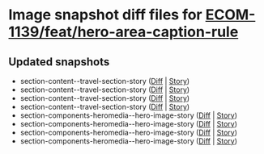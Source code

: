 # Image snapshot diff files for [ECOM-1139/feat/hero-area-caption-rule](git@github.com:brightsitesconsulting/independent-web/pull/8870)

## Updated snapshots
- section-content--travel-section-story ([Diff](./section-content--travel-section-story-768x1024-diff.png) | [Story](https://raw.githack.com/Independent-Digital-News-and-Media-Ltd/indy-branch-review/PR-8870-sb/index.html?path=/story/section-content--travel-section-story))
- section-content--travel-section-story ([Diff](./section-content--travel-section-story-425x700-diff.png) | [Story](https://raw.githack.com/Independent-Digital-News-and-Media-Ltd/indy-branch-review/PR-8870-sb/index.html?path=/story/section-content--travel-section-story))
- section-content--travel-section-story ([Diff](./section-content--travel-section-story-1600x900-diff.png) | [Story](https://raw.githack.com/Independent-Digital-News-and-Media-Ltd/indy-branch-review/PR-8870-sb/index.html?path=/story/section-content--travel-section-story))
- section-content--travel-section-story ([Diff](./section-content--travel-section-story-1024x768-diff.png) | [Story](https://raw.githack.com/Independent-Digital-News-and-Media-Ltd/indy-branch-review/PR-8870-sb/index.html?path=/story/section-content--travel-section-story))
- section-components-heromedia--hero-image-story ([Diff](./section-components-heromedia--hero-image-story-768x1024-diff.png) | [Story](https://raw.githack.com/Independent-Digital-News-and-Media-Ltd/indy-branch-review/PR-8870-sb/index.html?path=/story/section-components-heromedia--hero-image-story))
- section-components-heromedia--hero-image-story ([Diff](./section-components-heromedia--hero-image-story-425x700-diff.png) | [Story](https://raw.githack.com/Independent-Digital-News-and-Media-Ltd/indy-branch-review/PR-8870-sb/index.html?path=/story/section-components-heromedia--hero-image-story))
- section-components-heromedia--hero-image-story ([Diff](./section-components-heromedia--hero-image-story-1600x900-diff.png) | [Story](https://raw.githack.com/Independent-Digital-News-and-Media-Ltd/indy-branch-review/PR-8870-sb/index.html?path=/story/section-components-heromedia--hero-image-story))
- section-components-heromedia--hero-image-story ([Diff](./section-components-heromedia--hero-image-story-1024x768-diff.png) | [Story](https://raw.githack.com/Independent-Digital-News-and-Media-Ltd/indy-branch-review/PR-8870-sb/index.html?path=/story/section-components-heromedia--hero-image-story))
